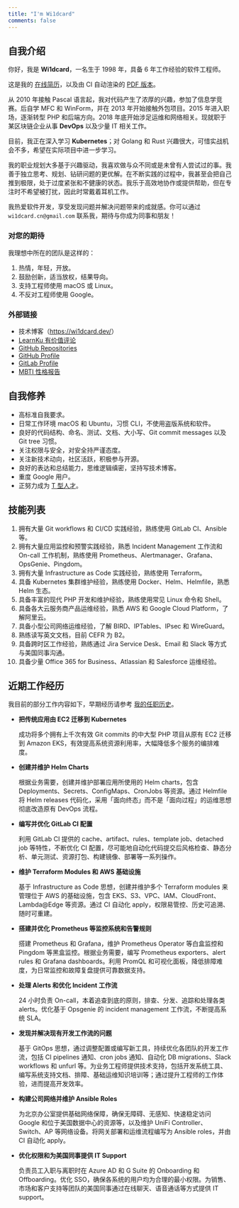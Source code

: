 ```yaml
---
title: "I'm Wi1dcard"
comments: false
---
```


<!--more-->

## 自我介绍

<div class="card">

你好，我是 **Wi1dcard**，一名生于 1998 年，具备 6 年工作经验的软件工程师。

这是我的 [在线简历](https://wi1dcard.dev/resume/)，以及由 CI 自动渲染的 [PDF 版本](https://wi1dcard.dev/resume/Weizhe-Sun-Resume.pdf)。

从 2010 年接触 Pascal 语言起，我对代码产生了浓厚的兴趣，参加了信息学竞赛。后自学 MFC 和 WinForm，并在 2013 年开始接触外包项目。2015 年进入职场，逐渐转型 PHP 和后端方向。2018 年底开始涉足运维和网络相关。现就职于某区块链企业从事 **DevOps** 以及少量 IT 相关工作。

目前，我正在深入学习 **Kubernetes**；对 Golang 和 Rust 兴趣很大，可惜实战机会不多，希望在实际项目中进一步学习。

我的职业规划大多基于兴趣驱动，我喜欢做与众不同或是未曾有人尝试过的事。我善于独立思考、规划、钻研问题的更优解。在不断实践的过程中，我甚至会把自己推到极限，处于过度紧张和不健康的状态。我乐于高效地协作或提供帮助，但在专注时不希望被打扰，因此时常戴着耳机工作。

我热爱软件开发，享受发现问题并解决问题带来的成就感。你可以通过 `wi1dcard.cn@gmail.com` 联系我，期待与你成为同事和朋友！

</div>

<div class="column-2">

<div class="card">

### 对您的期待

我理想中所在的团队是这样的：

1. 热情，年轻，开放。
2. 鼓励创新，适当放权，结果导向。
3. 支持工程师使用 macOS 或 Linux。
4. 不反对工程师使用 Google。

</div>

<div class="card">

### 外部链接

- 技术博客（<https://wi1dcard.dev/>）
- [LearnKu 有价值评论](https://learnku.com/users/32249/replies)
- [GitHub Repositories](https://github.com/wi1dcard?utf8=%E2%9C%93&tab=repositories&q=&type=source&language=)
- [GitHub Profile](https://github.com/wi1dcard)
- [GitLab Profile](https://gitlab.com/wi1dcard)
- [MBTI 性格报告](https://www.16personalities.com/ch/intj-%E4%BA%BA%E6%A0%BC)

</div>

</div>

<div class="page-break"></div>

## 自我修养

<div class="card">

- 高标准自我要求。
- 日常工作环境 macOS 和 Ubuntu，习惯 CLI，不使用盗版系统和软件。
- 良好的代码结构、命名、测试、文档、大小写、Git commit messages 以及 Git tree 习惯。
- 关注权限与安全，对安全持严谨态度。
- 关注新技术动向，社区活跃，积极参与开源。
- 良好的表达和总结能力，思维逻辑缜密，坚持写技术博客。
- 重度 Google 用户。
- 正努力成为 [T 型人才](https://en.wikipedia.org/wiki/T-shaped_skills)。

</div>

## 技能列表

<div class="card">

1. 拥有大量 Git workflows 和 CI/CD 实践经验，熟练使用 GitLab CI、Ansible 等。
2. 拥有大量应用监控和预警实践经验，熟悉 Incident Management 工作流和 On-call 工作机制，熟练使用 Prometheus、Alertmanager、Grafana、OpsGenie、Pingdom。
3. 拥有大量 Infrastructure as Code 实践经验，熟练使用 Terraform。
4. 具备 Kubernetes 集群维护经验，熟练使用 Docker、Helm、Helmfile，熟悉 Helm 生态。
5. 具备丰富的现代 PHP 开发和维护经验，熟练使用常见 Linux 命令和 Shell。
6. 具备各大云服务商产品运维经验，熟悉 AWS 和 Google Cloud Platform，了解阿里云。
7. 具备小型公司网络运维经验，了解 BIRD、IPTables、IPsec 和 WireGuard。
8. 熟练读写英文文档，目前 CEFR 为 B2。
9. 具备跨时区工作经验，熟练通过 Jira Service Desk、Email 和 Slack 等方式与美国同事沟通。
10. 具备少量 Office 365 for Business、Atlassian 和 Salesforce 运维经验。

</div>

<div class="page-break"></div>

## 近期工作经历

<div class="card">

我目前的部分工作内容如下，早期经历请参考 [我的任职历史](https://wi1dcard.dev/employment-history/)。

- **把传统应用由 EC2 迁移到 Kubernetes**

  成功将多个拥有上千次有效 Git commits 的中大型 PHP 项目从原有 EC2 迁移到 Amazon EKS，有效提高系统资源利用率，大幅降低多个服务的编排难度。

- **创建并维护 Helm Charts**

  根据业务需要，创建并维护部署应用所使用的 Helm charts，包含 Deployments、Secrets、ConfigMaps、CronJobs 等资源。通过 Helmfile 将 Helm releases 代码化，采用「面向终态」而不是「面向过程」的运维思想彻底改造原有 DevOps 流程。

- **编写并优化 GitLab CI 配置**

  利用 GitLab CI 提供的 cache、artifact、rules、template job、detached job 等特性，不断优化 CI 配置，尽可能地自动化代码提交后风格检查、静态分析、单元测试、资源打包、构建镜像、部署等一系列操作。

- **维护 Terraform Modules 和 AWS 基础设施**

  基于 Infrastructure as Code 思想，创建并维护多个 Terraform modules 来管理位于 AWS 的基础设施，包含 EKS、S3、VPC、IAM、CloudFront、Lambda@Edge 等资源。通过 CI 自动化 apply，权限易管控、历史可追溯、随时可重建。

- **搭建并优化 Prometheus 等监控系统和告警规则**

  搭建 Prometheus 和 Grafana，维护 Prometheus Operator 等白盒监控和 Pingdom 等黑盒监控。根据业务需要，编写 Prometheus exporters、alert rules 和 Grafana dashboards。利用 PromQL 和可视化面板，降低排障难度，为日常监控和故障复盘提供可靠数据支持。

- **处理 Alerts 和优化 Incident 工作流**

  24 小时负责 On-call，本着追查到底的原则，排查、分发、追踪和处理各类 alerts。优化基于 Opsgenie 的 incident management 工作流，不断提高系统 SLA。

- **发现并解决现有开发工作流的问题**

  基于 GitOps 思想，通过调整配置或编写新工具，持续优化各团队的开发工作流，包括 CI pipelines 通知、cron jobs 通知、自动化 DB migrations、Slack workflows 和 unfurl 等。为业务工程师提供技术支持，包括开发系统工具、编写系统支持文档、排障、基础运维知识培训等；通过提升工程师的工作体验，进而提高开发效率。

- **构建公司网络并维护 Ansible Roles**

  为北京办公室提供基础网络保障，确保无障碍、无感知、快速稳定访问 Google 和位于美国数据中心的资源等，以及维护 UniFi Controller、Switch、AP 等网络设备。将网关部署和运维流程编写为 Ansible roles，并由 CI 自动化 apply。

- **优化权限和为美国同事提供 IT Support**

  负责员工入职与离职时在 Azure AD 和 G Suite 的 Onboarding 和 Offboarding。优化 SSO，确保各系统的用户均为合理的最小权限。为销售、市场和客户支持等团队的美国同事通过在线聊天、语音通话等方式提供 IT support。

</div>
